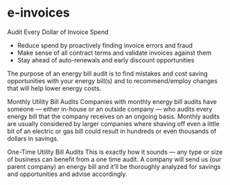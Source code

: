 # e-invoices
Audit Every Dollar of Invoice Spend

* Reduce spend by proactively finding invoice errors and fraud
* Make sense of all contract terms and validate invoices against them
* Stay ahead of auto-renewals and early discount opportunities

The purpose of an energy bill audit is to find mistakes and cost saving opportunities with your energy bill(s) and to recommend/employ changes that will help lower energy costs.

Monthly Utility Bill Audits
Companies with monthly energy bill audits have someone — either in-house or an outside company — who audits every energy bill that the company receives on an ongoing basis.  Monthly audits are usually considered by larger companies where shaving off even a little bit of an electric or gas bill could result in hundreds or even thousands of dollars in savings.

One-Time Utility Bill Audits
This is exactly how it sounds — any type or size of business can benefit from a one time audit.  A company will send us (our parent company) an energy bill and it’ll be thoroughly analyzed for savings and opportunities and advise accordingly.

